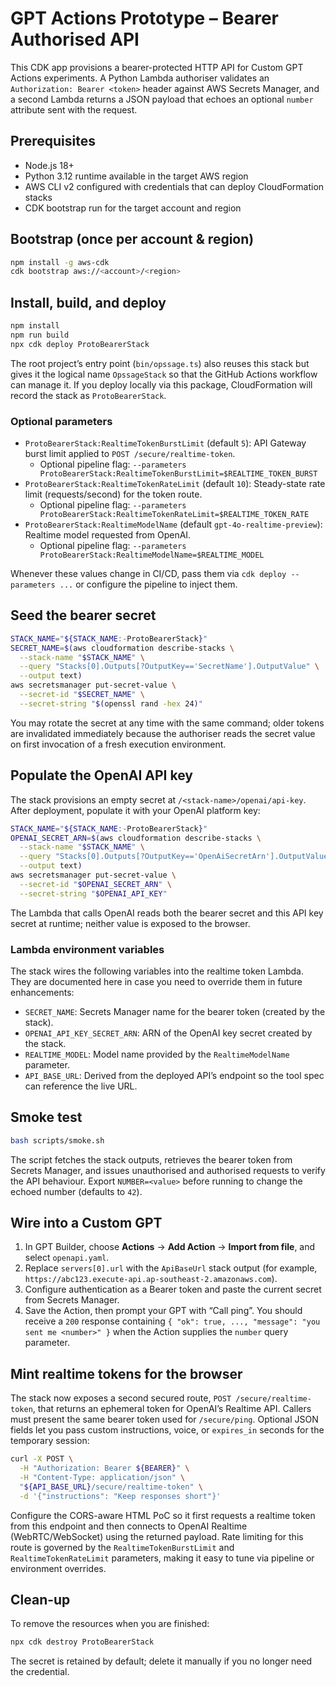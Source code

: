 # GPT Actions Prototype – Bearer Authorised API

This CDK app provisions a bearer-protected HTTP API for Custom GPT Actions experiments. A Python Lambda authoriser validates an `Authorization: Bearer <token>` header against AWS Secrets Manager, and a second Lambda returns a JSON payload that echoes an optional `number` attribute sent with the request.

## Prerequisites

- Node.js 18+
- Python 3.12 runtime available in the target AWS region
- AWS CLI v2 configured with credentials that can deploy CloudFormation stacks
- CDK bootstrap run for the target account and region

## Bootstrap (once per account & region)

```bash
npm install -g aws-cdk
cdk bootstrap aws://<account>/<region>
```

## Install, build, and deploy

```bash
npm install
npm run build
npx cdk deploy ProtoBearerStack
```

The root project’s entry point (`bin/opssage.ts`) also reuses this stack but gives it the logical name `OpssageStack` so that the GitHub Actions workflow can manage it. If you deploy locally via this package, CloudFormation will record the stack as `ProtoBearerStack`.

### Optional parameters

- `ProtoBearerStack:RealtimeTokenBurstLimit` (default `5`): API Gateway burst limit applied to `POST /secure/realtime-token`.  
  - Optional pipeline flag: `--parameters ProtoBearerStack:RealtimeTokenBurstLimit=$REALTIME_TOKEN_BURST`
- `ProtoBearerStack:RealtimeTokenRateLimit` (default `10`): Steady-state rate limit (requests/second) for the token route.  
  - Optional pipeline flag: `--parameters ProtoBearerStack:RealtimeTokenRateLimit=$REALTIME_TOKEN_RATE`
- `ProtoBearerStack:RealtimeModelName` (default `gpt-4o-realtime-preview`): Realtime model requested from OpenAI.  
  - Optional pipeline flag: `--parameters ProtoBearerStack:RealtimeModelName=$REALTIME_MODEL`

Whenever these values change in CI/CD, pass them via `cdk deploy --parameters ...` or configure the pipeline to inject them.

## Seed the bearer secret

```bash
STACK_NAME="${STACK_NAME:-ProtoBearerStack}"
SECRET_NAME=$(aws cloudformation describe-stacks \
  --stack-name "$STACK_NAME" \
  --query "Stacks[0].Outputs[?OutputKey=='SecretName'].OutputValue" \
  --output text)
aws secretsmanager put-secret-value \
  --secret-id "$SECRET_NAME" \
  --secret-string "$(openssl rand -hex 24)"
```

You may rotate the secret at any time with the same command; older tokens are invalidated immediately because the authoriser reads the secret value on first invocation of a fresh execution environment.

## Populate the OpenAI API key

The stack provisions an empty secret at `/<stack-name>/openai/api-key`. After deployment, populate it with your OpenAI platform key:

```bash
STACK_NAME="${STACK_NAME:-ProtoBearerStack}"
OPENAI_SECRET_ARN=$(aws cloudformation describe-stacks \
  --stack-name "$STACK_NAME" \
  --query "Stacks[0].Outputs[?OutputKey=='OpenAiSecretArn'].OutputValue" \
  --output text)
aws secretsmanager put-secret-value \
  --secret-id "$OPENAI_SECRET_ARN" \
  --secret-string "$OPENAI_API_KEY"
```

The Lambda that calls OpenAI reads both the bearer secret and this API key secret at runtime; neither value is exposed to the browser.

### Lambda environment variables

The stack wires the following variables into the realtime token Lambda. They are documented here in case you need to override them in future enhancements:

- `SECRET_NAME`: Secrets Manager name for the bearer token (created by the stack).
- `OPENAI_API_KEY_SECRET_ARN`: ARN of the OpenAI key secret created by the stack.
- `REALTIME_MODEL`: Model name provided by the `RealtimeModelName` parameter.
- `API_BASE_URL`: Derived from the deployed API’s endpoint so the tool spec can reference the live URL.

## Smoke test

```bash
bash scripts/smoke.sh
```

The script fetches the stack outputs, retrieves the bearer token from Secrets Manager, and issues unauthorised and authorised requests to verify the API behaviour. Export `NUMBER=<value>` before running to change the echoed number (defaults to `42`).

## Wire into a Custom GPT

1. In GPT Builder, choose **Actions** → **Add Action** → **Import from file**, and select `openapi.yaml`.
2. Replace `servers[0].url` with the `ApiBaseUrl` stack output (for example, `https://abc123.execute-api.ap-southeast-2.amazonaws.com`).
3. Configure authentication as a Bearer token and paste the current secret from Secrets Manager.
4. Save the Action, then prompt your GPT with “Call ping”. You should receive a `200` response containing `{ "ok": true, ..., "message": "you sent me <number>" }` when the Action supplies the `number` query parameter.

## Mint realtime tokens for the browser

The stack now exposes a second secured route, `POST /secure/realtime-token`, that returns an ephemeral token for OpenAI’s Realtime API. Callers must present the same bearer token used for `/secure/ping`. Optional JSON fields let you pass custom instructions, voice, or `expires_in` seconds for the temporary session:

```bash
curl -X POST \
  -H "Authorization: Bearer ${BEARER}" \
  -H "Content-Type: application/json" \
  "${API_BASE_URL}/secure/realtime-token" \
  -d '{"instructions": "Keep responses short"}'
```

Configure the CORS-aware HTML PoC so it first requests a realtime token from this endpoint and then connects to OpenAI Realtime (WebRTC/WebSocket) using the returned payload. Rate limiting for this route is governed by the `RealtimeTokenBurstLimit` and `RealtimeTokenRateLimit` parameters, making it easy to tune via pipeline or environment overrides.

## Clean-up

To remove the resources when you are finished:

```bash
npx cdk destroy ProtoBearerStack
```

The secret is retained by default; delete it manually if you no longer need the credential.
